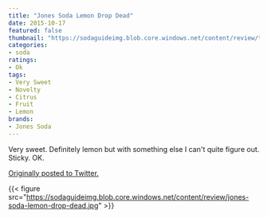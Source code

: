 ```yaml
---
title: "Jones Soda Lemon Drop Dead"
date: 2015-10-17
featured: false
thumbnail: "https://sodaguideimg.blob.core.windows.net/content/review/thumbs/jones-soda-lemon-drop-dead.jpg"
categories:
- soda
ratings:
- Ok
tags:
- Very Sweet
- Novelty
- Citrus
- Fruit
- Lemon
brands:
- Jones Soda
---
```


Very sweet. Definitely lemon but with something else I can't quite figure out. Sticky. OK. 

[Originally posted to Twitter.](https://twitter.com/Cavorter/status/655552665150091264)

{{< figure src="https://sodaguideimg.blob.core.windows.net/content/review/jones-soda-lemon-drop-dead.jpg" >}}

